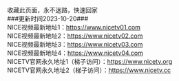 收藏此页面，永不迷路，快速回家<br>
###更新时间2023-10-20###<br>
NICE视频最新地址1：https://www.nicetv01.com<br>
NICE视频最新地址2：https://www.nicetv02.com<br>
NICE视频最新地址3：https://www.nicetv03.com<br>
NICE视频最新地址4：https://www.nicetv04.com<br>
NICETV官网永久地址1（梯子访问）：https://www.nicetv.org<br>
NICETV官网永久地址2（梯子访问）：https://www.nicetv.cc<br>
